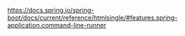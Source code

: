 https://docs.spring.io/spring-boot/docs/current/reference/htmlsingle/#features.spring-application.command-line-runner
